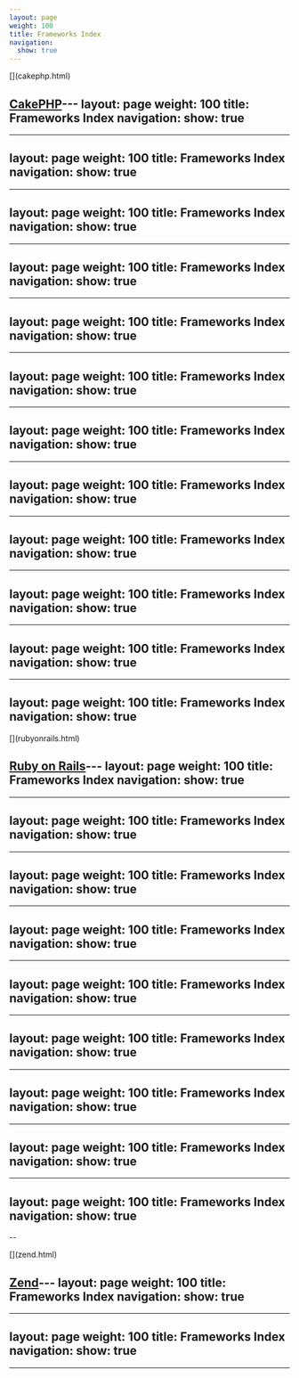 ```yaml
---
layout: page
weight: 100
title: Frameworks Index
navigation:
  show: true
---
```


<div class="row-fluid">
<div class="span4 well callout">
[<span class="pull-right framework-icon framework-iconcake" alt="CakePHP"></span>](cakephp.html)

[CakePHP](cakephp.html)---
layout: page
weight: 100
title: Frameworks Index
navigation:
  show: true
---
---
layout: page
weight: 100
title: Frameworks Index
navigation:
  show: true
---
---
layout: page
weight: 100
title: Frameworks Index
navigation:
  show: true
---
---
layout: page
weight: 100
title: Frameworks Index
navigation:
  show: true
---
---
layout: page
weight: 100
title: Frameworks Index
navigation:
  show: true
---
---
layout: page
weight: 100
title: Frameworks Index
navigation:
  show: true
---
---
layout: page
weight: 100
title: Frameworks Index
navigation:
  show: true
---
---
layout: page
weight: 100
title: Frameworks Index
navigation:
  show: true
---
---
layout: page
weight: 100
title: Frameworks Index
navigation:
  show: true
---
---
layout: page
weight: 100
title: Frameworks Index
navigation:
  show: true
---
---
layout: page
weight: 100
title: Frameworks Index
navigation:
  show: true
---
---
layout: page
weight: 100
title: Frameworks Index
navigation:
  show: true
---

</div>
</div>
<div class="row-fluid">
<div class="span4 well callout">
[<span class="pull-right framework-icon framework-iconror"></span>](rubyonrails.html)

[Ruby on Rails](rubyonrails.html)---
layout: page
weight: 100
title: Frameworks Index
navigation:
  show: true
---
---
layout: page
weight: 100
title: Frameworks Index
navigation:
  show: true
---
---
layout: page
weight: 100
title: Frameworks Index
navigation:
  show: true
---
---
layout: page
weight: 100
title: Frameworks Index
navigation:
  show: true
---
---
layout: page
weight: 100
title: Frameworks Index
navigation:
  show: true
---
---
layout: page
weight: 100
title: Frameworks Index
navigation:
  show: true
---
---
layout: page
weight: 100
title: Frameworks Index
navigation:
  show: true
---
---
layout: page
weight: 100
title: Frameworks Index
navigation:
  show: true
---
---
layout: page
weight: 100
title: Frameworks Index
navigation:
  show: true
---
--

</div>
<div class="span4 well callout">
[<span class="pull-right framework-icon framework-iconphp"></span>](zend.html)

[Zend](zend.html)---
layout: page
weight: 100
title: Frameworks Index
navigation:
  show: true
---
---
layout: page
weight: 100
title: Frameworks Index
navigation:
  show: true
---
-----

</div>
</div>

